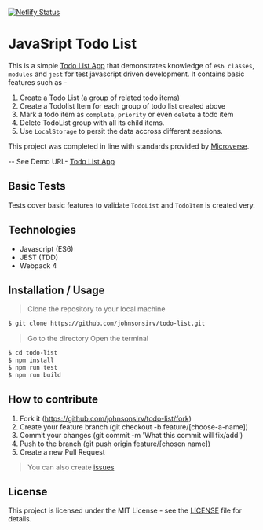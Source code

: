 [![Netlify Status](https://api.netlify.com/api/v1/badges/c9424649-60c1-4860-aeb2-a1dfede32144/deploy-status)](https://app.netlify.com/sites/todolist-spa-js/deploys)

# JavaSript Todo List
This is a simple [Todo List App](https://todolist-spa-js.netlify.com/) that demonstrates knowledge of ``es6 classes``, ``modules`` and ``jest`` for test javascript driven development.
It contains basic features such as -
1. Create a Todo List (a group of related todo items)
2. Create a Todolist Item for each group of todo list created above
3. Mark a todo item as ``complete``, ``priority`` or even ``delete`` a todo item
4. Delete TodoList group with all its child items.
5. Use ``LocalStorage`` to persit the data accross different sessions.

This project was completed in line with standards provided by [Microverse](https://www.microverse.org/ "The Global School for Remote Software Developers!").

-- See Demo URL- [Todo List App](https://todolist-spa-js.netlify.com/)

## Basic Tests
Tests cover basic features to validate ``TodoList`` and ``TodoItem`` is created very.

## Technologies

- Javascript (ES6)
- JEST (TDD)
- Webpack 4

## Installation / Usage

> Clone the repository to your local machine

```sh
$ git clone https://github.com/johnsonsirv/todo-list.git
```

> Go to the directory
> Open the terminal

```sh
$ cd todo-list
$ npm install
$ npm run test
$ npm run build
```

## How to contribute
1. Fork it (https://github.com/johnsonsirv/todo-list/fork)
2. Create your feature branch (git checkout -b feature/[choose-a-name])
3. Commit your changes (git commit -m 'What this commit will fix/add')
4. Push to the branch (git push origin feature/[chosen name])
5. Create a new Pull Request
> You can also create [issues](https://github.com/johnsonsirv/todo-list/issues)


## License

This project is licensed under the MIT License - see the [LICENSE](./LICENSE.md) file for details.